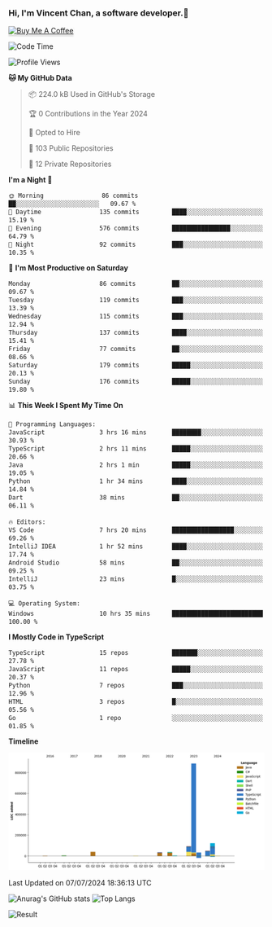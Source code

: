 ### Hi, I'm Vincent Chan, a software developer.👋
<a href="https://buymeacoffee.com/vincentchan" target="_blank"><img src="https://www.buymeacoffee.com/assets/img/custom_images/orange_img.png" alt="Buy Me A Coffee" style="height: 41px !important;width: 174px !important;box-shadow: 0px 3px 2px 0px rgba(190, 190, 190, 0.5) !important;-webkit-box-shadow: 0px 3px 2px 0px rgba(190, 190, 190, 0.5) !important;" ></a>
<!--
**hkvincent/hkvincent** is a ✨ _special_ ✨ repository because its `README.md` (this file) appears on your GitHub profile.

Here are some ideas to get you started:

- 🔭 I’m currently working on ...
- 🌱 I’m currently learning ...
- 👯 I’m looking to collaborate on ...
- 🤔 I’m looking for help with ...
- 💬 Ask me about ...
- 📫 How to reach me: ...
- 😄 Pronouns: ...
- ⚡ Fun fact: ...
-->
<!--START_SECTION:waka-->
![Code Time](http://img.shields.io/badge/Code%20Time-1%2C287%20hrs%203%20mins-blue)

![Profile Views](http://img.shields.io/badge/Profile%20Views-0-blue)

**🐱 My GitHub Data** 

> 📦 224.0 kB Used in GitHub's Storage 
 > 
> 🏆 0 Contributions in the Year 2024
 > 
> 💼 Opted to Hire
 > 
> 📜 103 Public Repositories 
 > 
> 🔑 12 Private Repositories 
 > 
**I'm a Night 🦉** 

```text
🌞 Morning                86 commits          ██░░░░░░░░░░░░░░░░░░░░░░░   09.67 % 
🌆 Daytime                135 commits         ████░░░░░░░░░░░░░░░░░░░░░   15.19 % 
🌃 Evening                576 commits         ████████████████░░░░░░░░░   64.79 % 
🌙 Night                  92 commits          ███░░░░░░░░░░░░░░░░░░░░░░   10.35 % 
```
📅 **I'm Most Productive on Saturday** 

```text
Monday                   86 commits          ██░░░░░░░░░░░░░░░░░░░░░░░   09.67 % 
Tuesday                  119 commits         ███░░░░░░░░░░░░░░░░░░░░░░   13.39 % 
Wednesday                115 commits         ███░░░░░░░░░░░░░░░░░░░░░░   12.94 % 
Thursday                 137 commits         ████░░░░░░░░░░░░░░░░░░░░░   15.41 % 
Friday                   77 commits          ██░░░░░░░░░░░░░░░░░░░░░░░   08.66 % 
Saturday                 179 commits         █████░░░░░░░░░░░░░░░░░░░░   20.13 % 
Sunday                   176 commits         █████░░░░░░░░░░░░░░░░░░░░   19.80 % 
```


📊 **This Week I Spent My Time On** 

```text
💬 Programming Languages: 
JavaScript               3 hrs 16 mins       ████████░░░░░░░░░░░░░░░░░   30.93 % 
TypeScript               2 hrs 11 mins       █████░░░░░░░░░░░░░░░░░░░░   20.66 % 
Java                     2 hrs 1 min         █████░░░░░░░░░░░░░░░░░░░░   19.05 % 
Python                   1 hr 34 mins        ████░░░░░░░░░░░░░░░░░░░░░   14.84 % 
Dart                     38 mins             ██░░░░░░░░░░░░░░░░░░░░░░░   06.11 % 

🔥 Editors: 
VS Code                  7 hrs 20 mins       █████████████████░░░░░░░░   69.26 % 
IntelliJ IDEA            1 hr 52 mins        ████░░░░░░░░░░░░░░░░░░░░░   17.74 % 
Android Studio           58 mins             ██░░░░░░░░░░░░░░░░░░░░░░░   09.25 % 
IntelliJ                 23 mins             █░░░░░░░░░░░░░░░░░░░░░░░░   03.75 % 

💻 Operating System: 
Windows                  10 hrs 35 mins      █████████████████████████   100.00 % 
```

**I Mostly Code in TypeScript** 

```text
TypeScript               15 repos            ███████░░░░░░░░░░░░░░░░░░   27.78 % 
JavaScript               11 repos            █████░░░░░░░░░░░░░░░░░░░░   20.37 % 
Python                   7 repos             ███░░░░░░░░░░░░░░░░░░░░░░   12.96 % 
HTML                     3 repos             █░░░░░░░░░░░░░░░░░░░░░░░░   05.56 % 
Go                       1 repo              ░░░░░░░░░░░░░░░░░░░░░░░░░   01.85 % 
```



**Timeline**

![Lines of Code chart](https://raw.githubusercontent.com/hkvincent/hkvincent/main/assets/bar_graph.png)


 Last Updated on 07/07/2024 18:36:13 UTC
<!--END_SECTION:waka-->
![Anurag's GitHub stats](https://github-readme-stats.vercel.app/api?username=hkvincent&rank_icon=github&hide=contribs,prs)
![Top Langs](https://github-readme-stats.vercel.app/api/top-langs/?username=hkvincent&layout=compact)

![Result](https://image-keeper.vincentchan.workers.dev/file/eff033ac20714fe72c62b.png)
